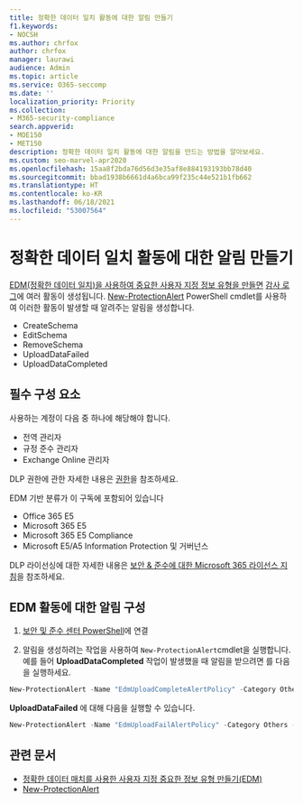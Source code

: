 ```yaml
---
title: 정확한 데이터 일치 활동에 대한 알림 만들기
f1.keywords:
- NOCSH
ms.author: chrfox
author: chrfox
manager: laurawi
audience: Admin
ms.topic: article
ms.service: O365-seccomp
ms.date: ''
localization_priority: Priority
ms.collection:
- M365-security-compliance
search.appverid:
- MOE150
- MET150
description: 정확한 데이터 일치 활동에 대한 알림을 만드는 방법을 알아보세요.
ms.custom: seo-marvel-apr2020
ms.openlocfilehash: 15aa8f2bda76d56d3e35af8e884193193bb78d40
ms.sourcegitcommit: bbad1938b6661d4a6bca99f235c44e521b1fb662
ms.translationtype: HT
ms.contentlocale: ko-KR
ms.lasthandoff: 06/18/2021
ms.locfileid: "53007564"
---
```

# <a name="create-notifications-for-exact-data-match-activities"></a>정확한 데이터 일치 활동에 대한 알림 만들기

[EDM(정확한 데이터 일치)을 사용하여 중요한 사용자 지정 정보 유형을 만들면](create-custom-sensitive-information-types-with-exact-data-match-based-classification.md) [감사 로그](search-the-audit-log-in-security-and-compliance.md#requirements-to-search-the-audit-log)에 여러 활동이 생성됩니다. [New-ProtectionAlert](/powershell/module/exchange/new-protectionalert?view=exchange-ps) PowerShell cmdlet를 사용하여 이러한 활동이 발생할 때 알려주는 알림을 생성합니다.

- CreateSchema
- EditSchema
- RemoveSchema
- UploadDataFailed
- UploadDataCompleted

## <a name="pre-requisites"></a>필수 구성 요소

사용하는 계정이 다음 중 하나에 해당해야 합니다.

- 전역 관리자
- 규정 준수 관리자
- Exchange Online 관리자

DLP 권한에 관한 자세한 내용은 [권한](data-loss-prevention-policies.md#permissions)을 참조하세요.

EDM 기반 분류가 이 구독에 포함되어 있습니다

- Office 365 E5
- Microsoft 365 E5
- Microsoft 365 E5 Compliance
- Microsoft E5/A5 Information Protection 및 거버넌스

DLP 라이선싱에 대한 자세한 내용은 [보안 & 준수에 대한 Microsoft 365 라이선스 지침](/office365/servicedescriptions/microsoft-365-service-descriptions/microsoft-365-tenantlevel-services-licensing-guidance/microsoft-365-security-compliance-licensing-guidance#information-protection)을 참조하세요.

## <a name="configure-notifications-for-edm-activities"></a>EDM 활동에 대한 알림 구성

1. [보안 및 준수 센터 PowerShell](/powershell/exchange/connect-to-scc-powershell?view=exchange-ps)에 연결 

2. 알림을 생성하려는 작업을 사용하여 `New-ProtectionAlert`cmdlet을 실행합니다.  예를 들어 **UploadDataCompleted** 작업이 발생했을 때 알림을 받으려면 를 다음을 실행하세요.

```powershell
New-ProtectionAlert -Name "EdmUploadCompleteAlertPolicy" -Category Others -NotifyUser <***address to send  notification to***> -ThreatType Activity -Operation UploadDataCompleted -Description "Custom alert policy to track when EDM upload Completed" -AggregationType None
```

**UploadDataFailed** 에 대해 다음을 실행할 수 있습니다.

```powershell
New-ProtectionAlert -Name "EdmUploadFailAlertPolicy" -Category Others -NotifyUser <***SMTP address to send notification to***> -ThreatType Activity -Operation UploadDataFailed -Description "Custom alert policy to track when EDM upload Failed" -AggregationType None -Severity High
```

## <a name="related-articles"></a>관련 문서

- [정확한 데이터 매치를 사용한 사용자 지정 중요한 정보 유형 만들기(EDM)](create-custom-sensitive-information-types-with-exact-data-match-based-classification.md)
- [New-ProtectionAlert](/powershell/module/exchange/new-protectionalert?view=exchange-ps)